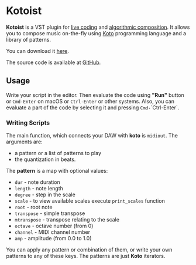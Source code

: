 Kotoist
=======

**Kotoist** is a VST plugin for 
[live coding](https://en.wikipedia.org/wiki/Live_coding) and 
[algorithmic composition](https://en.wikipedia.org/wiki/Algorithmic_composition).
It allows you to compose music on-the-fly using
[Koto](https://github.com/koto-lang/koto) programming language and a library
of patterns.

You can download it [here](https://github.com/ales-tsurko/kotoist/releases).

The source code is available at
[GitHub](https://github.com/ales-tsurko/kotoist).




## Usage

Write your script in the editor. Then evaluate the code using **"Run"** button
or `Cmd-Enter` on macOS or `Ctrl-Enter` or other systems. Also, you can evaluate
a part of the code by selecting it and pressing `Cmd-`\`Ctrl-Enter`.



### Writing Scripts

The main function, which connects your DAW with **koto** is `midiout`. The
arguments are:

- a pattern or a list of patterns to play
- the quantization in beats.

The **pattern** is a map with optional values:

- `dur` - note duration
- `length` - note length
- `degree` - step in the scale
- `scale` - to view available scales execute `print_scales` function
- `root` - root note
- `transpose` - simple transpose
- `mtranspose` - transpose relating to the scale
- `octave` - octave number (from 0)
- `channel` - MIDI channel number
- `amp` - amplitude (from 0.0 to 1.0)

You can apply any pattern or combination of them, or write your own patterns to
any of these keys. The patterns are just **Koto** iterators.
